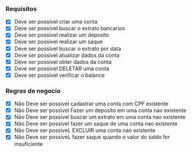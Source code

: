 ### Requisitos

- [x] Deve ser possivel criar uma conta
- [x] Deve ser possivel buscar o extrato bancarios
- [x] Deve ser possivel realizar um deposito
- [x] Deve ser possivel realizar um saque
- [x] Deve ser possivel buscar o extrato por data
- [x] Deve ser possivel atualizar dados da conta
- [x] Deve ser possivel obter dados da conta
- [x] Deve ser possivel DELETAR uma conta
- [x] Deve ser possivel verificar o balance

### Regras de negocio

- [x] Não Deve ser possivel cadastrar uma conta com CPF existente
- [x] Não Deve ser possivel Fazer um deposito em uma conta nao existente
- [x] Não Deve ser possivel buscar um extrato em uma conta nao existente
- [x] Não Deve ser possivel fazer um saque de uma conta nao existente
- [x] Não Deve ser possiveL EXCLUIR uma conta nao existente
- [x] Não Deve ser possiveL fazer saque quando o valor do saldo for insuficiente
